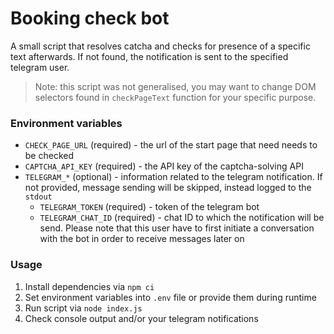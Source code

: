 # Booking check bot

A small script that resolves catcha and checks for presence of a specific text afterwards. If not found, the notification is sent to the specified telegram user.

> Note: this script was not generalised, you may want to change DOM selectors found in `checkPageText` function for your specific purpose.

### Environment variables

- `CHECK_PAGE_URL` (required) - the url of the start page that need needs to be checked
- `CAPTCHA_API_KEY` (required) - the API key of the captcha-solving API
- `TELEGRAM_*` (optional) - information related to the telegram notification. If not provided, message sending will be skipped, instead logged to the `stdout`
    - `TELEGRAM_TOKEN` (required) - token of the telegram bot
    - `TELEGRAM_CHAT_ID` (required) - chat ID to which the notification will be send. Please note that this user have to first initiate a conversation with the bot in order to receive messages later on

### Usage

1. Install dependencies via `npm ci`
2. Set environment variables into `.env` file or provide them during runtime
3. Run script via `node index.js`
4. Check console output and/or your telegram notifications
